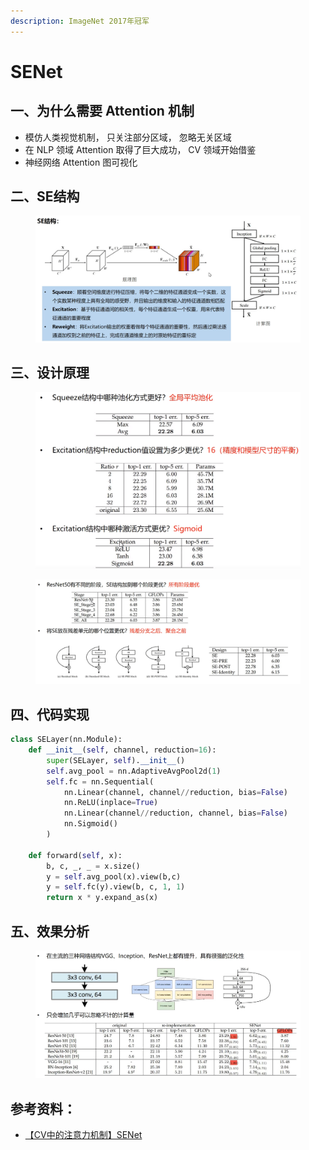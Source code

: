 ```yaml
---
description: ImageNet 2017年冠军
---
```


# SENet

## 一、为什么需要 Attention 机制

* 模仿人类视觉机制， 只关注部分区域， 忽略无关区域
* 在 NLP 领域 Attention 取得了巨大成功， CV 领域开始借鉴
* 神经网络 Attention 图可视化

## 二、SE结构

<figure><img src="../../.gitbook/assets/image.png" alt=""><figcaption></figcaption></figure>

## 三、设计原理

<figure><img src="../../.gitbook/assets/image (1).png" alt=""><figcaption></figcaption></figure>

<figure><img src="../../.gitbook/assets/image (39).png" alt=""><figcaption></figcaption></figure>

## 四、代码实现

```python
class SELayer(nn.Module):
    def __init__(self, channel, reduction=16):
        super(SELayer, self).__init__()
        self.avg_pool = nn.AdaptiveAvgPool2d(1)
        self.fc = nn.Sequential(
            nn.Linear(channel, channel//reduction, bias=False)
            nn.ReLU(inplace=True)
            nn.Linear(channel//reduction, channel, bias=False)
            nn.Sigmoid()
        )
    
    def forward(self, x):
        b, c, _, _ = x.size()
        y = self.avg_pool(x).view(b,c)
        y = self.fc(y).view(b, c, 1, 1)
        return x * y.expand_as(x)
```

## 五、效果分析

<figure><img src="../../.gitbook/assets/8f06d9030a1330818d43a4723e81b00.png" alt=""><figcaption></figcaption></figure>

## 参考资料：

* [【CV中的注意力机制】SENet](https://www.bilibili.com/video/BV1QA411F7rR/?spm\_id\_from=333.337.search-card.all.click\&vd\_source=4afb0374462e2a6a5fe3309f3b19500d)
